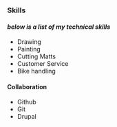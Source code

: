 ### Skills

#### *below is a list of my technical skills*
- Drawing
- Painting
- Cutting Matts
- Customer Service
- Bike handling
#### Collaboration
- Github
- Git
- Drupal
